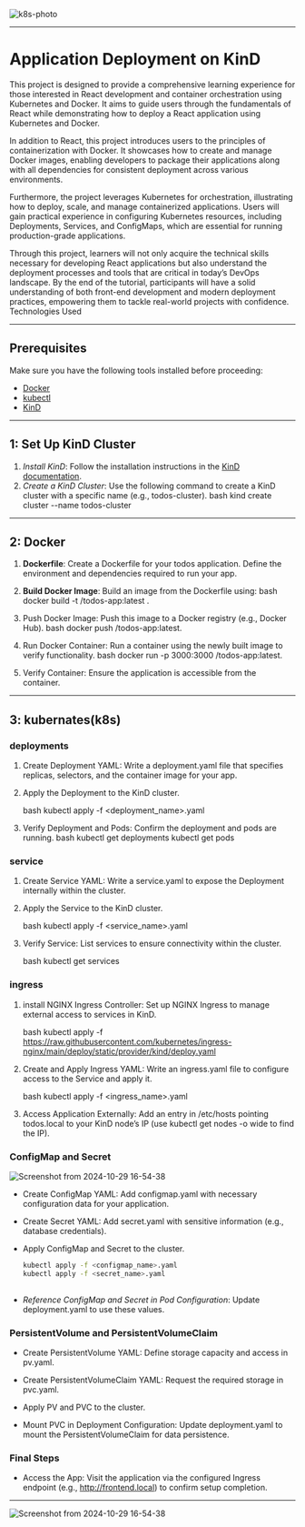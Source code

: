 ![k8s-photo](https://github.com/user-attachments/assets/f9e2617e-9ed7-45f9-8d86-992c399bf909)


---
# Application Deployment on KinD

This project is designed to provide a comprehensive learning experience for those interested in React development and container orchestration using Kubernetes and Docker. It aims to guide users through the fundamentals of React while demonstrating how to deploy a React application using Kubernetes and Docker.

In addition to React, this project introduces users to the principles of containerization with Docker. It showcases how to create and manage Docker images, enabling developers to package their applications along with all dependencies for consistent deployment across various environments.

Furthermore, the project leverages Kubernetes for orchestration, illustrating how to deploy, scale, and manage containerized applications. Users will gain practical experience in configuring Kubernetes resources, including Deployments, Services, and ConfigMaps, which are essential for running production-grade applications.

Through this project, learners will not only acquire the technical skills necessary for developing React applications but also understand the deployment processes and tools that are critical in today’s DevOps landscape. By the end of the tutorial, participants will have a solid understanding of both front-end development and modern deployment practices, empowering them to tackle real-world projects with confidence.
Technologies Used

---
## Prerequisites

Make sure you have the following tools installed before proceeding:

- [Docker](https://docs.docker.com/get-docker/)
- [kubectl](https://kubernetes.io/docs/tasks/tools/install-kubectl/)
- [KinD](https://kind.sigs.k8s.io/docs/user/quick-start/#installation)

----

##  1: Set Up KinD Cluster

1. *Install KinD*: Follow the installation instructions in the [KinD documentation](https://kind.sigs.k8s.io/docs/user/quick-start/#installation).
2. *Create a KinD Cluster*: Use the following command to create a KinD cluster with a specific name (e.g., todos-cluster).
   bash
   kind create cluster --name todos-cluster
   

----   

## 2: Docker

1. **Dockerfile**: Create a Dockerfile for your todos application. Define the environment and dependencies required to run your app.

2. **Build Docker Image**: Build an image from the Dockerfile using:
   bash
   docker build -t <your-dockerhub-username>/todos-app:latest .
   
3. Push Docker Image: Push this image to a Docker registry (e.g., Docker Hub).
    bash
    docker push <your-dockerhub-username>/todos-app:latest.
4. Run Docker Container: Run a container using the newly built image to verify functionality.
     bash
     docker run -p 3000:3000 <your-dock
     erhub-username>/todos-app:latest.
5. Verify Container: Ensure the application is accessible from the container.     

-----
## 3: kubernates(k8s)

###  deployments
  
  1. Create Deployment YAML: Write a deployment.yaml file that specifies replicas, selectors, and the container image for your app.
  
  2. Apply the Deployment to the KinD cluster.
  
     bash
     kubectl apply -f <deployment_name>.yaml
  
  3. Verify Deployment and Pods: Confirm the deployment and pods are running.
     bash
     kubectl get deployments
     kubectl get pods
     
    
###  service  

  1. Create Service YAML: Write a service.yaml to expose the Deployment internally within the cluster.
  
  
  2. Apply the Service to the KinD cluster.
  
     bash
     kubectl apply -f <service_name>.yaml  
  
  3. Verify Service: List services to ensure connectivity within the cluster.
  
     bash
     kubectl get services

### ingress  

  1. install NGINX Ingress Controller: Set up NGINX Ingress to manage external access to services in KinD.

     bash
     kubectl apply -f https://raw.githubusercontent.com/kubernetes/ingress-nginx/main/deploy/static/provider/kind/deploy.yaml

  2. Create and Apply Ingress YAML: Write an ingress.yaml file to configure access to the Service and apply it.

     bash
     kubectl apply -f <ingress_name>.yaml

  3. Access Application Externally: Add an entry in /etc/hosts pointing todos.local to your KinD node’s IP (use kubectl get nodes -o wide to find the IP).



### ConfigMap and Secret
![Screenshot from 2024-10-29 16-54-38](https://github.com/user-attachments/assets/cd2fd630-5e36-4db8-8bc9-71698f80a2d2)

  -  Create ConfigMap YAML: Add configmap.yaml with necessary configuration data for your application.

  -  Create Secret YAML: Add secret.yaml with sensitive information (e.g., database credentials).
  
  - Apply ConfigMap and Secret to the cluster.
    ```bash
    kubectl apply -f <configmap_name>.yaml
    kubectl apply -f <secret_name>.yaml
  
  - *Reference ConfigMap and Secret in Pod Configuration*: Update deployment.yaml to use these values.
  

###  PersistentVolume and PersistentVolumeClaim

  - Create PersistentVolume YAML: Define storage capacity and access in pv.yaml.
  
  - Create PersistentVolumeClaim YAML: Request the required storage in pvc.yaml.
  
  - Apply PV and PVC to the cluster. 
  
  - Mount PVC in Deployment Configuration: Update deployment.yaml to mount the PersistentVolumeClaim for data persistence.
  
  
  
###  Final Steps

  - Access the App: Visit the application via the configured Ingress endpoint (e.g., http://frontend.local) to confirm setup completion.
  
  
---------------------------------
![Screenshot from 2024-10-29 16-54-38](https://github.com/user-attachments/assets/4961e085-868a-4792-a567-d2b1d523e645)
